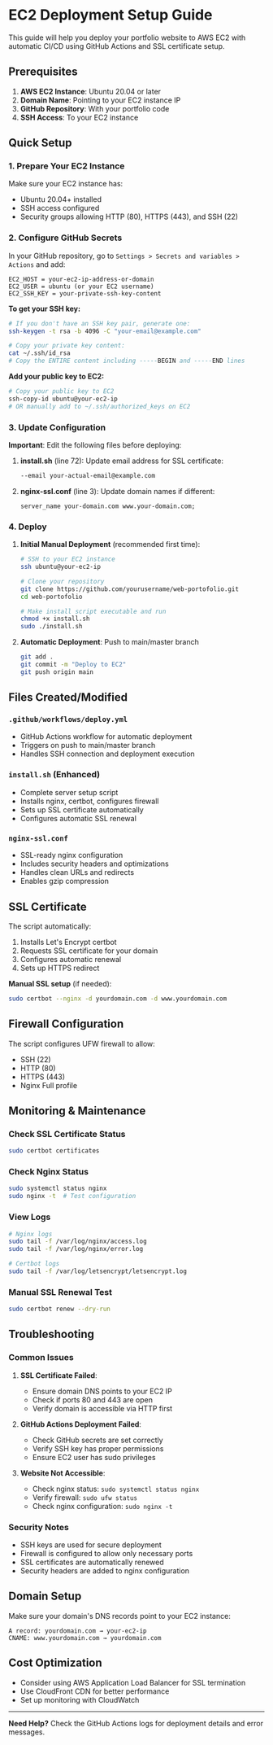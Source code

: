 # EC2 Deployment Setup Guide

This guide will help you deploy your portfolio website to AWS EC2 with automatic CI/CD using GitHub Actions and SSL certificate setup.

## Prerequisites

1. **AWS EC2 Instance**: Ubuntu 20.04 or later
2. **Domain Name**: Pointing to your EC2 instance IP
3. **GitHub Repository**: With your portfolio code
4. **SSH Access**: To your EC2 instance

## Quick Setup

### 1. Prepare Your EC2 Instance

Make sure your EC2 instance has:
- Ubuntu 20.04+ installed
- SSH access configured
- Security groups allowing HTTP (80), HTTPS (443), and SSH (22)

### 2. Configure GitHub Secrets

In your GitHub repository, go to `Settings > Secrets and variables > Actions` and add:

```
EC2_HOST = your-ec2-ip-address-or-domain
EC2_USER = ubuntu (or your EC2 username)
EC2_SSH_KEY = your-private-ssh-key-content
```

**To get your SSH key:**
```bash
# If you don't have an SSH key pair, generate one:
ssh-keygen -t rsa -b 4096 -C "your-email@example.com"

# Copy your private key content:
cat ~/.ssh/id_rsa
# Copy the ENTIRE content including -----BEGIN and -----END lines
```

**Add your public key to EC2:**
```bash
# Copy your public key to EC2
ssh-copy-id ubuntu@your-ec2-ip
# OR manually add to ~/.ssh/authorized_keys on EC2
```

### 3. Update Configuration

**Important**: Edit the following files before deploying:

1. **install.sh** (line 72): Update email address for SSL certificate:
   ```bash
   --email your-actual-email@example.com
   ```

2. **nginx-ssl.conf** (line 3): Update domain names if different:
   ```nginx
   server_name your-domain.com www.your-domain.com;
   ```

### 4. Deploy

1. **Initial Manual Deployment** (recommended first time):
   ```bash
   # SSH to your EC2 instance
   ssh ubuntu@your-ec2-ip
   
   # Clone your repository
   git clone https://github.com/yourusername/web-portofolio.git
   cd web-portofolio
   
   # Make install script executable and run
   chmod +x install.sh
   sudo ./install.sh
   ```

2. **Automatic Deployment**: Push to main/master branch
   ```bash
   git add .
   git commit -m "Deploy to EC2"
   git push origin main
   ```

## Files Created/Modified

### `.github/workflows/deploy.yml`
- GitHub Actions workflow for automatic deployment
- Triggers on push to main/master branch
- Handles SSH connection and deployment execution

### `install.sh` (Enhanced)
- Complete server setup script
- Installs nginx, certbot, configures firewall
- Sets up SSL certificate automatically
- Configures automatic SSL renewal

### `nginx-ssl.conf`
- SSL-ready nginx configuration
- Includes security headers and optimizations
- Handles clean URLs and redirects
- Enables gzip compression

## SSL Certificate

The script automatically:
1. Installs Let's Encrypt certbot
2. Requests SSL certificate for your domain
3. Configures automatic renewal
4. Sets up HTTPS redirect

**Manual SSL setup** (if needed):
```bash
sudo certbot --nginx -d yourdomain.com -d www.yourdomain.com
```

## Firewall Configuration

The script configures UFW firewall to allow:
- SSH (22)
- HTTP (80)
- HTTPS (443)
- Nginx Full profile

## Monitoring & Maintenance

### Check SSL Certificate Status
```bash
sudo certbot certificates
```

### Check Nginx Status
```bash
sudo systemctl status nginx
sudo nginx -t  # Test configuration
```

### View Logs
```bash
# Nginx logs
sudo tail -f /var/log/nginx/access.log
sudo tail -f /var/log/nginx/error.log

# Certbot logs
sudo tail -f /var/log/letsencrypt/letsencrypt.log
```

### Manual SSL Renewal Test
```bash
sudo certbot renew --dry-run
```

## Troubleshooting

### Common Issues

1. **SSL Certificate Failed**:
   - Ensure domain DNS points to your EC2 IP
   - Check if ports 80 and 443 are open
   - Verify domain is accessible via HTTP first

2. **GitHub Actions Deployment Failed**:
   - Check GitHub secrets are set correctly
   - Verify SSH key has proper permissions
   - Ensure EC2 user has sudo privileges

3. **Website Not Accessible**:
   - Check nginx status: `sudo systemctl status nginx`
   - Verify firewall: `sudo ufw status`
   - Check nginx configuration: `sudo nginx -t`

### Security Notes

- SSH keys are used for secure deployment
- Firewall is configured to allow only necessary ports
- SSL certificates are automatically renewed
- Security headers are added to nginx configuration

## Domain Setup

Make sure your domain's DNS records point to your EC2 instance:
```
A record: yourdomain.com → your-ec2-ip
CNAME: www.yourdomain.com → yourdomain.com
```

## Cost Optimization

- Consider using AWS Application Load Balancer for SSL termination
- Use CloudFront CDN for better performance
- Set up monitoring with CloudWatch

---

**Need Help?** Check the GitHub Actions logs for deployment details and error messages.